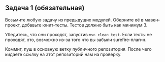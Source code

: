 ## Задача 1 (обязательная)

Возьмите любую задачу из предыдущих модулей.
Оберните её в мавен-проект, добавьте юнит-тесты. Тестов должно быть как минимум 3.

Убедитесь, что они проходят, запустив `mvn clean test`. Если тесты не проходят, это, возможно из-за того что вы забыли surefire-плагин.

Коммит, пуш в основную ветку публичного репозитория. После чего кидаете ссылку на этот репозиторий нам на проверку.

